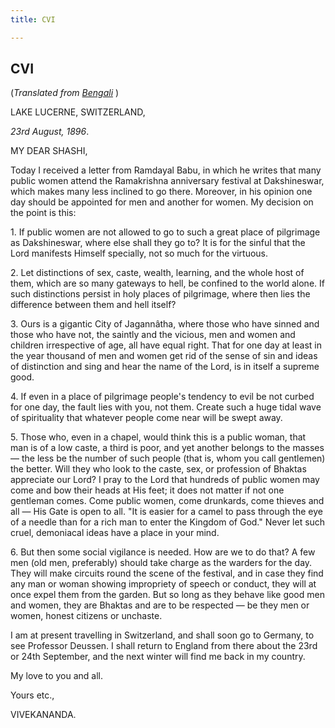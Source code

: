 ```yaml
---
title: CVI

---
```





  

  


## CVI

(*Translated from [Bengali](b7300e6106.pdf)* )

LAKE LUCERNE, SWITZERLAND,

*23rd August, 1896*.

MY DEAR SHASHI,

Today I received a letter from Ramdayal Babu, in which he writes that
many public women attend the Ramakrishna anniversary festival at
Dakshineswar, which makes many less inclined to go there. Moreover, in
his opinion one day should be appointed for men and another for women.
My decision on the point is this:

1\. If public women are not allowed to go to such a great place of
pilgrimage as Dakshineswar, where else shall they go to? It is for the
sinful that the Lord manifests Himself specially, not so much for the
virtuous.

2\. Let distinctions of sex, caste, wealth, learning, and the whole host
of them, which are so many gateways to hell, be confined to the world
alone. If such distinctions persist in holy places of pilgrimage, where
then lies the difference between them and hell itself?

3\. Ours is a gigantic City of Jagannâtha, where those who have sinned
and those who have not, the saintly and the vicious, men and women and
children irrespective of age, all have equal right. That for one day at
least in the year thousand of men and women get rid of the sense of sin
and ideas of distinction and sing and hear the name of the Lord, is in
itself a supreme good.

4\. If even in a place of pilgrimage people's tendency to evil be not
curbed for one day, the fault lies with you, not them. Create such a
huge tidal wave of spirituality that whatever people come near will be
swept away.

5\. Those who, even in a chapel, would think this is a public woman,
that man is of a low caste, a third is poor, and yet another belongs to
the masses — the less be the number of such people (that is, whom you
call gentlemen) the better. Will they who look to the caste, sex, or
profession of Bhaktas appreciate our Lord? I pray to the Lord that
hundreds of public women may come and bow their heads at His feet; it
does not matter if not one gentleman comes. Come public women, come
drunkards, come thieves and all — His Gate is open to all. "It is easier
for a camel to pass through the eye of a needle than for a rich man to
enter the Kingdom of God." Never let such cruel, demoniacal ideas have a
place in your mind.

6\. But then some social vigilance is needed. How are we to do that? A
few men (old men, preferably) should take charge as the warders for the
day. They will make circuits round the scene of the festival, and in
case they find any man or woman showing impropriety of speech or
conduct, they will at once expel them from the garden. But so long as
they behave like good men and women, they are Bhaktas and are to be
respected — be they men or women, honest citizens or unchaste.

I am at present travelling in Switzerland, and shall soon go to Germany,
to see Professor Deussen. I shall return to England from there about the
23rd or 24th September, and the next winter will find me back in my
country.

My love to you and all.

Yours etc.,

VIVEKANANDA.


